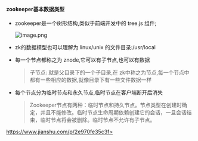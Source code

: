 #### zookeeper基本数据类型

* zookeeper是一个树形结构,类似于前端开发中的 tree.js 组件;

  ![image.png](https://upload-images.jianshu.io/upload_images/15181329-4e9ed23f9c1ee2fc.png?imageMogr2/auto-orient/strip%7CimageView2/2/w/1240)



* zk的数据模型也可以理解为 linux/unix 的文件目录:/usr/local

* 每一个节点都称之为 znode,它可以有子节点,也可以有数据

  > 子节点: 就是父目录下的一个子目录,在 zk中称之为节点,每一个节点中都有一些相应的数据,就像目录下有一些文件数据一样

* 每个节点分为临时节点和永久节点,临时节点在客户端断开后消失

  > Zookeeper节点有两种：临时节点和持久节点。节点类型在创建时确定，并且不能修改。临时节点生命周期依赖创建它的会话，一旦会话结束，临时节点将会被删除。临时节点不允许有子节点。

https://www.jianshu.com/p/2e970fe35c3f>

